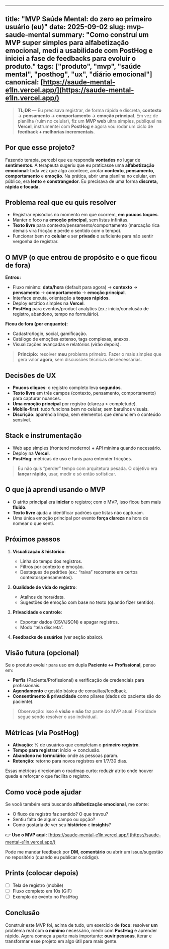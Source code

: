 ---

title: "MVP Saúde Mental: do zero ao primeiro usuário (eu)"
date: 2025-09-02
slug: mvp-saude-mental
summary: "Como construí um MVP super simples para alfabetização emocional, medi a usabilidade com PostHog e iniciei a fase de feedbacks para evoluir o produto."
tags: \["produto", "mvp", "saúde mental", "posthog", "ux", "diário emocional"]
canonical: [https://saude-mental-e1ln.vercel.app/](https://saude-mental-e1ln.vercel.app/)
-----------------------------------------------------------------------------------------

> **TL;DR** — Eu precisava registrar, de forma rápida e discreta, **contexto → pensamento → comportamento → emoção principal**. Em vez de planilha (ruim no celular), fiz um **MVP web** ultra simples, publiquei na **Vercel**, instrumentei com **PostHog** e agora vou rodar um ciclo de **feedback + melhorias incrementais**.

## Por que esse projeto?

Fazendo terapia, percebi que eu respondia **vontades** no lugar de **sentimentos**. A terapeuta sugeriu que eu praticasse uma **alfabetização emocional**: toda vez que algo acontece, anotar **contexto**, **pensamento**, **comportamento** e **emoção**. Na prática, abrir uma planilha no celular, em público, era **lento** e **constrangedor**. Eu precisava de uma forma **discreta, rápida e focada**.

## Problema real que eu quis resolver

* Registrar episódios no momento em que ocorrem, **em poucos toques**.
* Manter o foco na **emoção principal**, sem listas infinitas.
* **Texto livre** para contexto/pensamento/comportamento (marcação rica demais vira fricção e perde o sentido com o tempo).
* Funcionar bem no **celular** e ser **privado** o suficiente para não sentir vergonha de registrar.

## O MVP (o que entrou de propósito e o que ficou de fora)

**Entrou:**

* Fluxo mínimo: **data/hora** (default para agora) → **contexto** → **pensamento** → **comportamento** → **emoção principal**.
* Interface enxuta, orientação a **toques rápidos**.
* Deploy estático simples na **Vercel**.
* **PostHog** para eventos/product analytics (ex.: início/conclusão de registro, abandono, tempo no formulário).

**Ficou de fora (por enquanto):**

* Cadastro/login, social, gamificação.
* Catálogo de emoções extenso, tags complexas, anexos.
* Visualizações avançadas e relatórios (virão depois).

> **Princípio:** resolver **meu** problema primeiro. Fazer o mais simples que gera valor **agora**, sem discussões técnicas desnecessárias.

## Decisões de UX

* **Poucos cliques**: o registro completo leva **segundos**.
* **Texto livre** em três campos (contexto, pensamento, comportamento) para capturar nuances.
* **Uma emoção principal** por registro (clareza > completude).
* **Mobile-first**: tudo funciona bem no celular, sem barulhos visuais.
* **Discrição**: aparência limpa, sem elementos que denunciem o conteúdo sensível.

## Stack e instrumentação

* Web app simples (frontend moderno) + API mínima quando necessário.
* Deploy na **Vercel**.
* **PostHog**: métricas de uso e funis para entender fricções.

> Eu não quis “perder” tempo com arquitetura pesada. O objetivo era **lançar rápido**, usar, medir e só então sofisticar.

## O que já aprendi usando o MVP

* O atrito principal era **iniciar** o registro; com o MVP, isso ficou bem mais **fluido**.
* **Texto livre** ajuda a identificar padrões que listas não capturam.
* Uma única emoção principal por evento **força clareza** na hora de nomear o que senti.

## Próximos passos

1. **Visualização & histórico**:

   * Linha do tempo dos registros.
   * Filtros por contexto e emoção.
   * Destaques de padrões (ex.: “raiva” recorrente em certos contextos/pensamentos).
2. **Qualidade de vida do registro**:

   * Atalhos de hora/data.
   * Sugestões de emoção com base no texto (quando fizer sentido).
3. **Privacidade e controle**:

   * Exportar dados (CSV/JSON) e apagar registros.
   * Modo “tela discreta”.
4. **Feedbacks de usuários** (ver seção abaixo).

## Visão futura (opcional)

Se o produto evoluir para uso em dupla **Paciente ↔ Profissional**, penso em:

* **Perfis** (Paciente/Profissional) e verificação de credenciais para profissionais.
* **Agendamento** e gestão básica de consultas/feedback.
* **Consentimento & privacidade** como pilares (dados do paciente são do paciente).

> Observação: isso é **visão** e **não** faz parte do MVP atual. Prioridade segue sendo resolver o uso individual.

## Métricas (via PostHog)

* **Ativação**: % de usuários que completam o **primeiro registro**.
* **Tempo para registrar**: início → conclusão.
* **Abandono no formulário**: onde as pessoas param.
* **Retenção**: retorno para novos registros em 1/7/30 dias.

Essas métricas direcionam o roadmap curto: reduzir atrito onde houver queda e reforçar o que facilita o registro.

## Como você pode ajudar

Se você também está buscando **alfabetização emocional**, me conte:

* O fluxo de registro faz sentido? O que travou?
* Sentiu falta de algum campo ou opção?
* Como gostaria de ver seu **histórico** e **insights**?

👉 **Use o MVP aqui:** [https://saude-mental-e1ln.vercel.app/](https://saude-mental-e1ln.vercel.app/)

Pode me mandar feedback por **DM**, **comentário** ou abrir um issue/sugestão no repositório (quando eu publicar o código).

## Prints (colocar depois)

* [ ] Tela de registro (mobile)
* [ ] Fluxo completo em 10s (GIF)
* [ ] Exemplo de evento no PostHog

## Conclusão

Construir este MVP foi, acima de tudo, um exercício de **foco**: resolver **um** problema real com **o mínimo** necessário, medir com **PostHog** e aprender rápido. Agora começa a parte mais importante: **ouvir pessoas**, iterar e transformar esse projeto em algo útil para mais gente.
